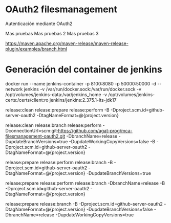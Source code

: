 # OAuth2 filesmanagement
Autenticación mediante OAuth2


Mas pruebas
Mas pruebas 2
Mas pruebas 3


https://maven.apache.org/maven-release/maven-release-plugin/examples/branch.html

# Generación del container de jenkins
docker run --name jenkins-container -p 8100:8080 -p 50000:50000 -d --network jenkins -v /var/run/docker.sock:/var/run/docker.sock -v /opt/volumes/jenkins-data:/var/jenkins_home -v /opt/volumes/jenkins-certs:/certs/client:ro jenkins/jenkins:2.375.1-lts-jdk17




release:clean release:prepare release:perform -B -Dproject.scm.id=github-server-oauth2 -DtagNameFormat=@{project.version}

release:clean release:branch release:perform -DconnectionUrl=scm:git:https://github.com/agat-prog/mca-filesmanagement-oauth2.git -DbranchName=release -DupdateBranchVersions=true -DupdateWorkingCopyVersions=false -B -Dproject.scm.id=github-server-oauth2 -DtagNameFormat=@{project.version}


release:prepare release:perform release:branch -B -Dproject.scm.id=github-server-oauth2 -DtagNameFormat=@{project.version} -DupdateBranchVersions=true


release:prepare release:perform release:branch -DbranchName=release  -B -Dproject.scm.id=github-server-oauth2 -DtagNameFormat=@{project.version}



release:prepare release:branch -B -Dproject.scm.id=github-server-oauth2 -DtagNameFormat=@{project.version} -DupdateBranchVersions=false -DbranchName=release  -DupdateWorkingCopyVersions=true